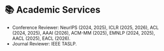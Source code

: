 
# 📚 Academic Services
- Conference Reviewer: NeurIPS (2024, 2025), ICLR (2025, 2026), ACL (2024, 2025), AAAI (2026), ACM-MM (2025), EMNLP (2024, 2025), AACL (2025), EACL (2026).
- Journal Reviewer: IEEE TASLP.
